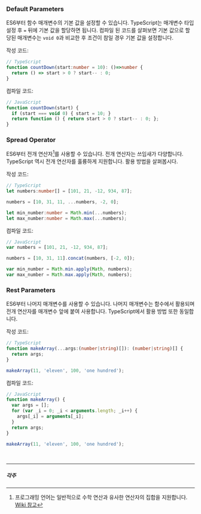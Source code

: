 ### Default Parameters

ES6부터 함수 매개변수의 기본 값을 설정할 수 있습니다. TypeScript는 매개변수 타입 설정 후 `=` 뒤에 기본 값을 할당하면 됩니다. 컴파일 된 코드를 살펴보면 기본 값으로 할당된 매개변수는 `void 0`과 비교한 후 조건이 참일 경우 기본 값을 설정합니다.

작성 코드:
```ts
// TypeScript
function countDown(start:number = 10): ()=>number {
  return () => start > 0 ? start-- : 0;
}
```

컴파일 코드:
```js
// JavaScript
function countDown(start) {
  if (start === void 0) { start = 10; }
  return function () { return start > 0 ? start-- : 0; };
}
```

### Spread Operator

ES6부터 전개 연산자[^1]를 사용할 수 있습니다. 전개 연산자는 쓰임새가 다양합니다. TypeScript 역시 전개 연산자를 훌륭하게 지원합니다. 활용 방법을 살펴봅시다.

작성 코드:
```ts
// TypeScript
let numbers:number[] = [101, 21, -12, 934, 87];

numbers = [10, 31, 11, ...numbers, -2, 0];

let min_number:number = Math.min(...numbers);
let max_number:number = Math.max(...numbers);
```

컴파일 코드:
```js
// JavaScript
var numbers = [101, 21, -12, 934, 87];

numbers = [10, 31, 11].concat(numbers, [-2, 0]);

var min_number = Math.min.apply(Math, numbers);
var max_number = Math.max.apply(Math, numbers);
```

### Rest Parameters

ES6부터 나머지 매개변수를 사용할 수 있습니다. 나머지 매개변수는 함수에서 활용되며 전개 연산자를 매개변수 앞에 붙여 사용합니다. TypeScript에서 활용 방법 또한 동일합니다.

작성 코드:
```ts
// TypeScript
function makeArray(...args:(number|string)[]): (number|string)[] {
  return args;
}

makeArray(11, 'eleven', 100, 'one hundred');
```

컴파일 코드:
```js
// JavaScript
function makeArray() {
  var args = [];
  for (var _i = 0; _i < arguments.length; _i++) {
    args[_i] = arguments[_i];
  }
  return args;
}

makeArray(11, 'eleven', 100, 'one hundred');
```

<!-- 링크 -->
[1]: https://ko.wikipedia.org/wiki/%EC%97%B0%EC%82%B0%EC%9E%90_(%ED%94%84%EB%A1%9C%EA%B7%B8%EB%9E%98%EB%B0%8D)

<br>

---

##### 각주

[^1]:  프로그래밍 언어는 일반적으로 수학 연산과 유사한 연산자의 집합을 지원합니다. [Wiki 참고][1]